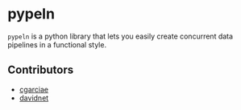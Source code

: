 # pypeln
`pypeln` is a python library that lets you easily create concurrent data pipelines in a functional style. 


## Contributors
* [cgarciae](https://github.com/cgarciae)
* [davidnet](https://github.com/davidnet)